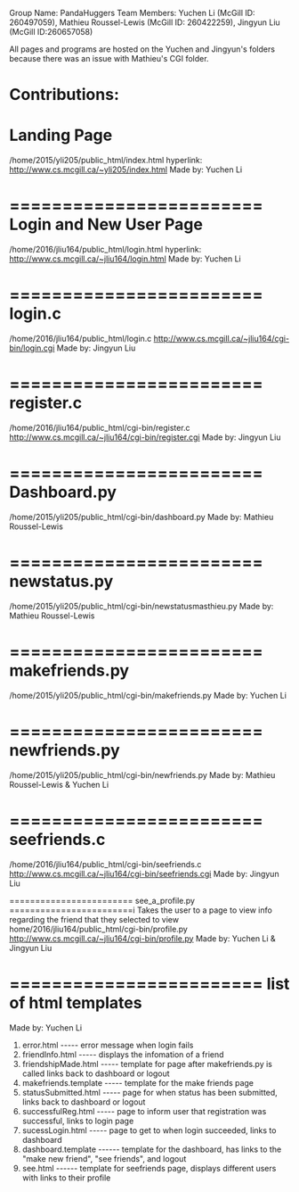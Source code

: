 Group Name: PandaHuggers
Team Members: Yuchen Li (McGill ID: 260497059), 
			  Mathieu Roussel-Lewis (McGill ID: 260422259), 
			  Jingyun Liu (McGill ID:260657058)

All pages and programs are hosted on the Yuchen and Jingyun's folders because there was an issue with Mathieu's CGI folder.

Contributions:
========================
Landing Page
========================
/home/2015/yli205/public_html/index.html
hyperlink: http://www.cs.mcgill.ca/~yli205/index.html
Made by: Yuchen Li

========================
Login and New User Page
========================
/home/2016/jliu164/public_html/login.html
hyperlink: http://www.cs.mcgill.ca/~jliu164/login.html
Made by: Yuchen Li

========================
login.c
========================
/home/2016/jliu164/public_html/login.c
http://www.cs.mcgill.ca/~jliu164/cgi-bin/login.cgi
Made by: Jingyun Liu

========================
register.c
========================
/home/2016/jliu164/public_html/cgi-bin/register.c
http://www.cs.mcgill.ca/~jliu164/cgi-bin/register.cgi
Made by: Jingyun Liu

========================
Dashboard.py
========================
/home/2015/yli205/public_html/cgi-bin/dashboard.py
Made by: Mathieu Roussel-Lewis

========================
newstatus.py
========================
/home/2015/yli205/public_html/cgi-bin/newstatusmasthieu.py
Made by: Mathieu Roussel-Lewis

========================
makefriends.py
========================
/home/2015/yli205/public_html/cgi-bin/makefriends.py
Made by: Yuchen Li

========================
newfriends.py
========================
/home/2015/yli205/public_html/cgi-bin/newfriends.py
Made by: Mathieu Roussel-Lewis & Yuchen Li

========================
seefriends.c
========================
/home/2016/jliu164/public_html/cgi-bin/seefriends.c
http://www.cs.mcgill.ca/~jliu164/cgi-bin/seefriends.cgi
Made by: Jingyun Liu

========================
see_a_profile.py
========================i
Takes the user to a page to view info regarding the friend that they selected to view
home/2016/jliu164/public_html/cgi-bin/profile.py
http://www.cs.mcgill.ca/~jliu164/cgi-bin/profile.py
Made by: Yuchen Li & Jingyun Liu

========================
list of html templates
========================
Made by: Yuchen Li
1. error.html ----- error message when login fails
2. friendInfo.html ----- displays the infomation of a friend
3. friendshipMade.html ----- template for page after makefriends.py is called
							 links back to dashboard or logout
4. makefriends.template ----- template for the make friends page
5. statusSubmitted.html ----- page for when status has been submitted, links back to dashboard or logout
6. successfulReg.html ----- page to inform user that registration was successful, links to login page
7. sucessLogin.html ----- page to get to when login succeeded, links to dashboard
8. dashboard.template ------ template for the dashboard, has links to the "make new friend", "see friends", and logout
9. see.html ------ template for seefriends page, displays different users with links to their profile
